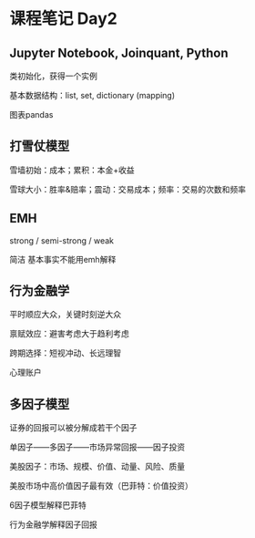# 课程笔记 Day2

## Jupyter Notebook, Joinquant, Python

类初始化，获得一个实例

基本数据结构：list, set, dictionary (mapping)

图表pandas

## 打雪仗模型

雪墙初始：成本；累积：本金+收益

雪球大小：胜率&赔率；震动：交易成本；频率：交易的次数和频率

## EMH

strong / semi-strong / weak

简洁 基本事实不能用emh解释

## 行为金融学

平时顺应大众，关键时刻逆大众

禀赋效应：避害考虑大于趋利考虑

跨期选择：短视冲动、长远理智

心理账户

## 多因子模型

证券的回报可以被分解成若干个因子

单因子——多因子——市场异常回报——因子投资

美股因子：市场、规模、价值、动量、风险、质量

美股市场中高价值因子最有效（巴菲特：价值投资）

6因子模型解释巴菲特

行为金融学解释因子回报